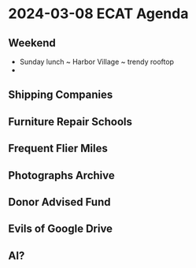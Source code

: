 # 2024-03-08 ECAT Agenda

## Weekend

* Sunday lunch ~ Harbor Village ~ trendy rooftop
*

## Shipping Companies


## Furniture Repair Schools


## Frequent Flier Miles


## Photographs Archive


## Donor Advised Fund


## Evils of Google Drive


## AI?


